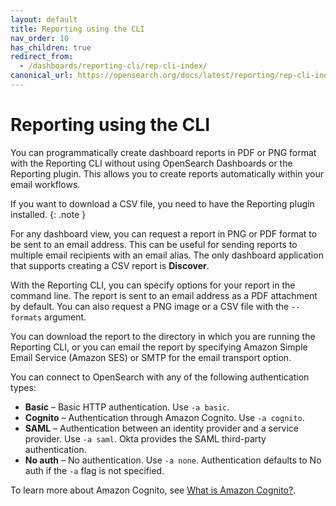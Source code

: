 ```yaml
---
layout: default
title: Reporting using the CLI
nav_order: 10
has_children: true
redirect_from:
  - /dashboards/reporting-cli/rep-cli-index/
canonical_url: https://opensearch.org/docs/latest/reporting/rep-cli-index/
---
```


# Reporting using the CLI

You can programmatically create dashboard reports in PDF or PNG format with the Reporting CLI without using OpenSearch Dashboards or the Reporting plugin. This allows you to create reports automatically within your email workflows.

If you want to download a CSV file, you need to have the Reporting plugin installed.
{: .note }

For any dashboard view, you can request a report in PNG or PDF format to be sent to an email address. This can be useful for sending reports to multiple email recipients with an email alias. The only dashboard application that supports creating a CSV report is **Discover**.

With the Reporting CLI, you can specify options for your report in the command line. The report is sent to an email address as a PDF attachment by default. You can also request a PNG image or a CSV file with the `--formats` argument.

You can download the report to the directory in which you are running the Reporting CLI, or you can email the report by specifying Amazon Simple Email Service (Amazon SES) or SMTP for the email transport option.

You can connect to OpenSearch with any of the following authentication types:

- **Basic** – Basic HTTP authentication. Use `-a basic`.
- **Cognito** – Authentication through Amazon Cognito. Use `-a cognito`.
- **SAML** – Authentication between an identity provider and a service provider. Use `-a saml`. Okta provides the SAML third-party authentication.
- **No auth** – No authentication. Use `-a none`. Authentication defaults to No auth if the `-a` flag is not specified.

To learn more about Amazon Cognito, see [What is Amazon Cognito?](https://docs.aws.amazon.com/cognito/latest/developerguide/what-is-amazon-cognito.html).

<!--
### Bypass authentication option

The Reporting CLI tool allows you to integrate it into your own workflow or environment so that you can bypass authentication or potential security issues. For example, if you use the Reporting CLI tool within an AWS Lambda instance, no security issues would occur as long as you run the Reporting plugin in OpenSearch Dashboards. In this case, you would use "No auth" to bypass the authentication process. To specify "No Auth" use `--auth none` in your request. Lambda users should test to make sure they can bypass access to Dashboards without credentials using No Auth.  

To get a list of all options, see [Reporting CLI options](#reporting-cli-options).
-->